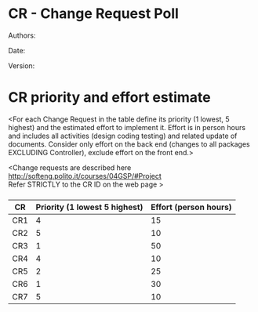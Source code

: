 # CR - Change Request Poll

Authors:

Date:

Version:




# CR priority and effort estimate


<For each Change Request in the table define its priority (1 lowest, 5 highest) and the estimated effort
to implement it. Effort is in person hours and includes all activities (design coding testing) and related
update of documents. Consider only effort on the back end (changes to all packages EXCLUDING Controller), exclude effort on the front end.>

<Change requests are described here http://softeng.polito.it/courses/04GSP/#Project   
 Refer STRICTLY to the CR ID on the web page >

### 

|   CR          | Priority (1 lowest 5 highest)       |          Effort (person hours) |   
| ----------- | ------------------------------- | ---------------------------- | 
| CR1   | 4| 15|          
| CR2   | 5| 10| 
| CR3   | 1| 50 | 
| CR4   | 4|10 | 
| CR5   | 2| 25| 
| CR6   | 1| 30| 
| CR7   |5 |10 | 
